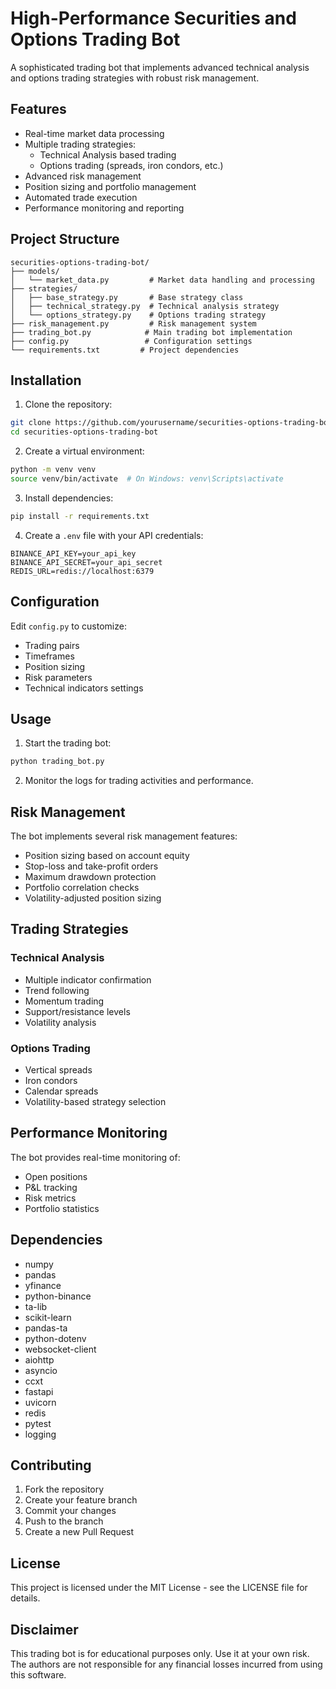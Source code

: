 # High-Performance Securities and Options Trading Bot

A sophisticated trading bot that implements advanced technical analysis and options trading strategies with robust risk management.

## Features

- Real-time market data processing
- Multiple trading strategies:
  - Technical Analysis based trading
  - Options trading (spreads, iron condors, etc.)
- Advanced risk management
- Position sizing and portfolio management
- Automated trade execution
- Performance monitoring and reporting

## Project Structure

```
securities-options-trading-bot/
├── models/
│   └── market_data.py         # Market data handling and processing
├── strategies/
│   ├── base_strategy.py       # Base strategy class
│   ├── technical_strategy.py  # Technical analysis strategy
│   └── options_strategy.py    # Options trading strategy
├── risk_management.py         # Risk management system
├── trading_bot.py            # Main trading bot implementation
├── config.py                 # Configuration settings
└── requirements.txt         # Project dependencies
```

## Installation

1. Clone the repository:
```bash
git clone https://github.com/yourusername/securities-options-trading-bot.git
cd securities-options-trading-bot
```

2. Create a virtual environment:
```bash
python -m venv venv
source venv/bin/activate  # On Windows: venv\Scripts\activate
```

3. Install dependencies:
```bash
pip install -r requirements.txt
```

4. Create a `.env` file with your API credentials:
```
BINANCE_API_KEY=your_api_key
BINANCE_API_SECRET=your_api_secret
REDIS_URL=redis://localhost:6379
```

## Configuration

Edit `config.py` to customize:
- Trading pairs
- Timeframes
- Position sizing
- Risk parameters
- Technical indicators settings

## Usage

1. Start the trading bot:
```bash
python trading_bot.py
```

2. Monitor the logs for trading activities and performance.

## Risk Management

The bot implements several risk management features:
- Position sizing based on account equity
- Stop-loss and take-profit orders
- Maximum drawdown protection
- Portfolio correlation checks
- Volatility-adjusted position sizing

## Trading Strategies

### Technical Analysis
- Multiple indicator confirmation
- Trend following
- Momentum trading
- Support/resistance levels
- Volatility analysis

### Options Trading
- Vertical spreads
- Iron condors
- Calendar spreads
- Volatility-based strategy selection

## Performance Monitoring

The bot provides real-time monitoring of:
- Open positions
- P&L tracking
- Risk metrics
- Portfolio statistics

## Dependencies

- numpy
- pandas
- yfinance
- python-binance
- ta-lib
- scikit-learn
- pandas-ta
- python-dotenv
- websocket-client
- aiohttp
- asyncio
- ccxt
- fastapi
- uvicorn
- redis
- pytest
- logging

## Contributing

1. Fork the repository
2. Create your feature branch
3. Commit your changes
4. Push to the branch
5. Create a new Pull Request

## License

This project is licensed under the MIT License - see the LICENSE file for details.

## Disclaimer

This trading bot is for educational purposes only. Use it at your own risk. The authors are not responsible for any financial losses incurred from using this software.
